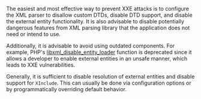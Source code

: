 The easiest and most effective way to prevent XXE attacks is to configure the XML parser to disallow custom DTDs, disable DTD support, and disable the external entity functionality. It is also advisable to disable potentially dangerous features from XML parsing library that the application does not need or intend to use.

Additionally, it is advisable to avoid using outdated components. For example, PHP's [libxml_disable_entity_loader](https://www.php.net/manual/en/function.libxml-disable-entity-loader.php) function is deprecated since it allows a developer to enable external entities in an unsafe manner, which leads to XXE vulnerabilities.

Generally, it is sufficient to disable resolution of external entities and disable support for `XInclude`. This can usually be done via configuration options or by programmatically overriding default behavior.